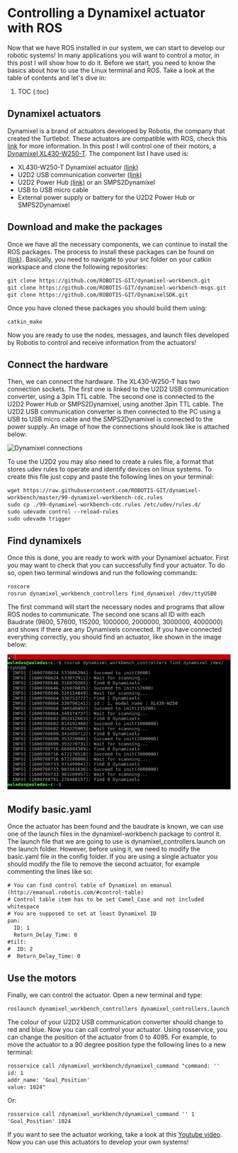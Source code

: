 # Controlling a Dynamixel actuator with ROS

Now that we have ROS installed in our system, we can start to develop our robotic systems! In many applications you will want to control a motor, in this post I will show how to do it. Before we start, you need to know the basics about how to use the Linux terminal and ROS. Take a look at the table of contents and let's dive in:

1. TOC
{:toc}

## Dynamixel actuators

Dynamixel is a brand of actuators developed by Robotis, the company that created the Turtlebot. These actuators are compatible with ROS, check this [link](https://robots.ros.org/dynamixel/) for more information. In this post I will control one of their motors, a [Dynamixel XL430-W250-T](https://emanual.robotis.com/docs/en/dxl/x/xl430-w250/). The component list I have used is:

* XL430-W250-T Dynamixel actuator [(link)](https://emanual.robotis.com/docs/en/dxl/x/xl430-w250/)
* U2D2 USB communication converter [(link)](https://emanual.robotis.com/docs/en/parts/interface/u2d2/)
* U2D2 Power Hub [(link)](https://emanual.robotis.com/docs/en/parts/interface/u2d2_power_hub/) or an 
SMPS2Dynamixel
* USB to USB micro cable
* External power supply or battery for the U2D2 Power Hub or SMPS2Dynamixel

## Download and make the packages

Once we have all the necessary components, we can continue to install the ROS packages. The process to install these packages can be found on [(link)](https://emanual.robotis.com/docs/en/software/dynamixel/dynamixel_workbench/). Basically, you need to navigate to your src folder on your catkin workspace and clone the following repositories:

    git clone https://github.com/ROBOTIS-GIT/dynamixel-workbench.git
    git clone https://github.com/ROBOTIS-GIT/dynamixel-workbench-msgs.git
    git clone https://github.com/ROBOTIS-GIT/DynamixelSDK.git

Once you have cloned these packages you should build them using:

    catkin_make

Now you are ready to use the nodes, messages, and launch files developed by Robotis to control and receive information from the actuators!

## Connect the hardware

Then, we can connect the hardware. The XL430-W250-T has two connection sockets. The first one is linked to the U2D2 USB communication converter, using a 3pin TTL cable. The second one is connected to the U2D2 Power Hub or SMPS2Dynamixel, using another 3pin TTL cable. The U2D2 USB communication converter is then connected to the PC using a USB to USB micro cable and the SMPS2Dynamixel is connected to the power supply. An image of how the connections should look like is attached below:

![](/images/dynamixel1.jpg "Dynamixel connections")

To use the U2D2 you may also need to create a rules file, a format that stores udev rules to operate and identify devices on linux systems. To create this file just copy and paste the following lines on your terminal:

    wget https://raw.githubusercontent.com/ROBOTIS-GIT/dynamixel-workbench/master/99-dynamixel-workbench-cdc.rules
    sudo cp ./99-dynamixel-workbench-cdc.rules /etc/udev/rules.d/
    sudo udevadm control --reload-rules
    sudo udevadm trigger

## Find dynamixels

Once this is done, you are ready to work with your Dynamixel actuator. First you may want to check that you can successfully find your actuator. To do so, open two terminal windows and run the following commands:

    roscore
    rosrun dynamixel_workbench_controllers find_dynamixel /dev/ttyUSB0

The first command will start the necessary nodes and programs that allow ROS nodes to communicate. The second one scans all ID with each Baudrate (9600, 57600, 115200, 1000000, 2000000, 3000000, 4000000) and shows if there are any Dynamixels connected. If you have connected everything correctly, you should find an actuator, like shown in the image below:

![](/images/findynamixel.png "After scanning all IDs you should find the connected dynamixel motors")


## Modify basic.yaml

Once the actuator has been found and the baudrate is known, we can use one of the launch files in the dynamixel-workbench package to control it. The launch file that we are going to use is dynamixel_controllers.launch on the launch folder. However, before using it, we need to modify the basic.yaml file in the config folder. If you are using a single actuator you should modify the file to remove the second actuator, for example commenting the lines like so:

    # You can find control table of Dynamixel on emanual (http://emanual.robotis.com/#control-table)
    # Control table item has to be set Camel_Case and not included whitespace
    # You are supposed to set at least Dynamixel ID
    pan:
      ID: 1
      Return_Delay_Time: 0
    #tilt:
    #  ID: 2
    #  Return_Delay_Time: 0

## Use the motors

Finally, we can control the actuator. Open a new terminal and type:

    roslaunch dynamixel_workbench_controllers dynamixel_controllers.launch

The colour of your U2D2 USB communication converter should change to red and blue. Now you can call control your actuator. Using rosservice, you can change the position of the actuator from 0 to 4095. For example, to move the actuator to a 90 degree position type the following lines to a new terminal:

    rosservice call /dynamixel_workbench/dynamixel_command "command: ''
    id: 1
    addr_name: 'Goal_Position'
    value: 1024"

Or:

    rosservice call /dynamixel_workbench/dynamixel_command '' 1 'Goal_Position' 1024

If you want to see the actuator working, take a look at this [Youtube video](https://youtu.be/l8pu72J_fR8). Now you can use this actuators to develop your own systems!
